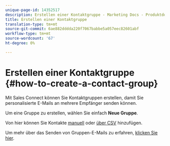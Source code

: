 ```yaml
---
unique-page-id: 14352517
description: Erstellen einer Kontaktgruppe - Marketing Docs - Produktdokumentation
title: Erstellen einer Kontaktgruppe
translation-type: tm+mt
source-git-commit: 6ae882dddda220f7067babbe5a057eec82601abf
workflow-type: tm+mt
source-wordcount: '67'
ht-degree: 0%

---
```



# Erstellen einer Kontaktgruppe {#how-to-create-a-contact-group}

Mit Sales Connect können Sie Kontaktgruppen erstellen, damit Sie personalisierte E-Mails an mehrere Empfänger senden können.

Um eine Gruppe zu erstellen, wählen Sie einfach **Neue Gruppe**.

Von hier können Sie Kontakte [manuell](/help/marketo/product-docs/marketo-sales-connect/people/managing-contacts/creating-and-deleting-contacts.md) oder [über CSV](/help/marketo/product-docs/marketo-sales-connect/people/managing-contacts/import-contacts-via-csv.md) hinzufügen.

Um mehr über das Senden von Gruppen-E-Mails zu erfahren, [klicken Sie hier](/help/marketo/product-docs/marketo-sales-connect/email/send-a-sales-email/how-to-send-a-group-email.md).

